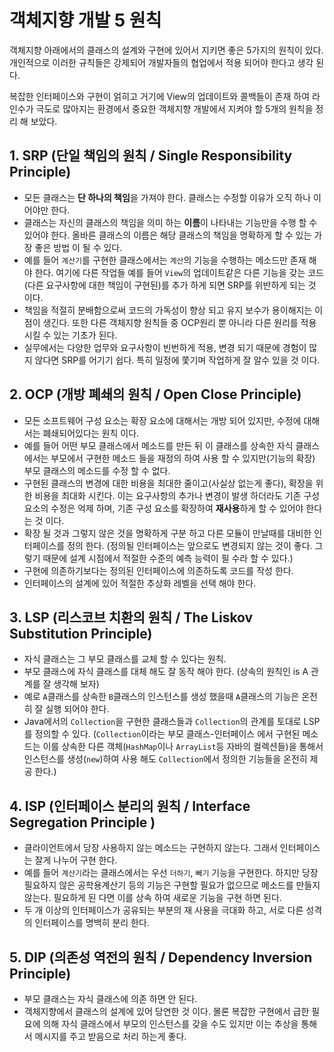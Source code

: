 # 객체지향 개발 5 원칙 

객체지향 아래에서의 클래스의 설계와 구현에 있어서 지키면 좋은 5가지의 원칙이 있다. 개인적으로 이러한 규칙들은 강제되어 개발자들의 협업에서 적용 되어야 한다고 생각 된다. 

복잡한 인터페이스와 구현이 얽히고 거기에 View의 업데이트와 콜백들이 존재 하여 라인수가 극도로 많아지는 환경에서 중요한 객체지향 개발에서 지켜야 할 5개의 원칙을 정리 해 보았다. 

## 1. SRP (단일 책임의 원칙 / Single Responsibility Principle)

- 모든 클래스는 **단 하나의 책임**을 가져야 한다. 클래스는 수정할 이유가 오직 하나 이어야만 한다.
- 클래스는 자신의 클래스의 책임을 의미 하는 **이름**이 나타내는 기능만을 수행 할 수 있어야 한다. 올바른 클래스의 이름은 해당 클래스의 책임을 명확하게 할 수 있는 가장 좋은 방법 이 될 수 있다.  
- 예를 들어 `계산기`를 구현한 클래스에서는 `계산`의 기능을 수행하는 메소드만 존재 해야 한다. 여기에 다른 작업들 예를 들어 `View`의 업데이트같은 다른 기능을 갖는 코드(다른 요구사항에 대한 책임이 구현된)를 추가 하게 되면 SRP를 위반하게 되는 것 이다. 
- 책임을 적절히 분배함으로써 코드의 가독성이 향상 되고 유지 보수가 용이해지는 이점이 생긴다. 또한 다른 객체지향 원칙들 중 OCP원리 뿐 아니라 다른 원리를 적용시킬 수 있는 기초가 된다. 
- 실무에서는 다양한 업무와 요구사항이 빈번하게 적용, 변경 되기 때문에 경험이 많지 않다면 SRP를 어기기 쉽다. 특히 일정에 쫓기며 작업하게 잘 알수 있을 것 이다.  

## 2. OCP (개방 폐쇄의 원칙 / Open Close Principle)

- 모든 소프트웨어 구성 요소는 확장 요소에 대해서는 개방 되어 있지만, 수정에 대해서는 폐쇄되어있다는 원칙 이다. 
- 예를 들어 어떤 부모 클래스에서 메소드를 만든 뒤 이 클래스를 상속한 자식 클래스에서는 부모에서 구현한 메소드 들을 재정의 하여 사용 할 수 있지만(기능의 확장) 부모 클래스의 메소드를 수정 할 수 없다. 
- 구현된 클래스의 변경에 대한 비용을 최대한 줄이고(사실상 없는게 좋다), 확장을 위한 비용을 최대화 시킨다. 이는 요구사항의 추가나 변경이 발생 하더라도 기존 구성 요소의 수정은 억제 하며, 기존 구성 요소를 확장하여 **재사용**하게 할 수 있어야 한다는 것 이다. 
- 확장 될 것과 그렇지 않은 것을 명확하게 구분 하고 다른 모듈이 만날때를 대비한 인터페이스를 정의 한다. (정의될 인터페이스는 앞으로도 변경되지 않는 것이 좋다. 그렇기 때문에 설계 시점에서 적절한 수준의 예측 능력이 필 수라 할 수 있다.) 
- 구현에 의존하기보다는 정의된 인터페이스에 의존하도록 코드를 작성 한다. 
- 인터페이스의 설계에 있어 적절한 추상화 레벨을 선택 해야 한다. 

## 3. LSP (리스코브 치환의 원칙 / The Liskov Substitution Principle)

- 자식 클래스는 그 부모 클래스를 교체 할 수 있다는 원칙. 
- 부모 클래스에 자식 클래스를 대체 해도 잘 동작 해야 한다. (상속의 원칙인 is A 관계를 잘 생각해 보자)
- 예로 `A`클래스를 상속한 `B`클래스의 인스턴스를 생성 했을때 `A`클래스의 기능은 온전히 잘 실행 되어야 한다. 
- Java에서의 `Collection`을 구현한 클래스들과 `Collection`의 관계를 토대로 LSP를 정의할 수 있다. (`Collection`이라는 부모 클래스-인터페이스 에서 구현된 메소드는 이를 상속한 다른 객체(`HashMap`이나 `ArrayList`등 자바의 컬렉션들)을 통해서 인스턴스를 생성(`new`)하여 사용 해도 `Collection`에서 정의한 기능들을 온전히 제공 한다.)

## 4. ISP (인터페이스 분리의 원칙 / Interface Segregation Principle )

- 클라이언트에서 당장 사용하지 않는 메소드는 구현하지 않는다. 그래서 인터페이스는 잘게 나누어 구현 한다. 
- 예를 들어 `계산기`라는 클래스에서는 우선 `더하기`, `빼기` 기능을 구현한다. 하지만 당장 필요하지 않은 공학용계산기 등의 기능은 구현할 필요가 없으므로 메소드를 만들지 않는다. 필요하게 된 다면 이를 상속 하여 새로운 기능을 구현 하면 된다.  
- 두 개 이상의 인터페이스가 공유되는 부분의 재 사용을 극대화 하고, 서로 다른 성격의 인터페이스를 명백히 분리 한다. 

## 5. DIP (의존성 역전의 원칙 / Dependency Inversion Principle)

- 부모 클래스는 자식 클래스에 의존 하면 안 된다. 
- 객체지향에서 클래스의 설계에 있어 당연한 것 이다. 몰론 복잡한 구현에서 급한 필요에 의해 자식 클래스에서 부모의 인스턴스를 갖을 수도 있지만 이는 추상을 통해서 메시지를 주고 받음으로 처리 하는게 좋다.  


